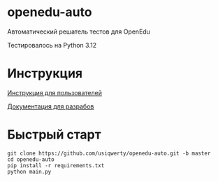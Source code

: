 # openedu-auto
Автоматический решатель тестов для OpenEdu

Тестировалось на Python 3.12

# Инструкция
[Инструкция для пользователей](docs/user/guide.md)

[Документация для разрабов](docs/dev.md)

# Быстрый старт
```shell
git clone https://github.com/usiqwerty/openedu-auto.git -b master
cd openedu-auto
pip install -r requirements.txt
python main.py
```